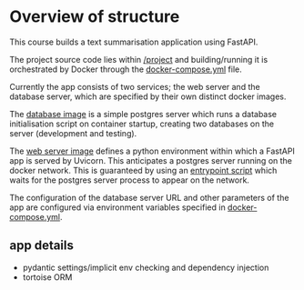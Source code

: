 # Overview of structure

This course builds a text summarisation application using FastAPI.

The project source code lies within [/project](/project) and building/running it is 
orchestrated by Docker through the [docker-compose.yml](docker-compose.yml) file.

Currently the app consists of two services; the web server and the database server, 
which are specified by their own distinct docker images.

The [database image](./project/db/Dockerfile) is a simple postgres server which runs a database 
initialisation script on container startup, creating two databases on the server (development and 
testing).

The [web server image](./project/Dockerfile) defines a python environment within which a FastAPI app 
is served by Uvicorn. This anticipates a postgres server running on the docker network. This is guaranteed 
by using an [entrypoint script](./project/entrypoint.sh) which waits for the postgres server process to appear on the network.

The configuration of the database server URL and other parameters of the app are configured via environment variables specified in [docker-compose.yml](./docker-compose.yml).

## app details

- pydantic settings/implicit env checking and dependency injection
- tortoise ORM


